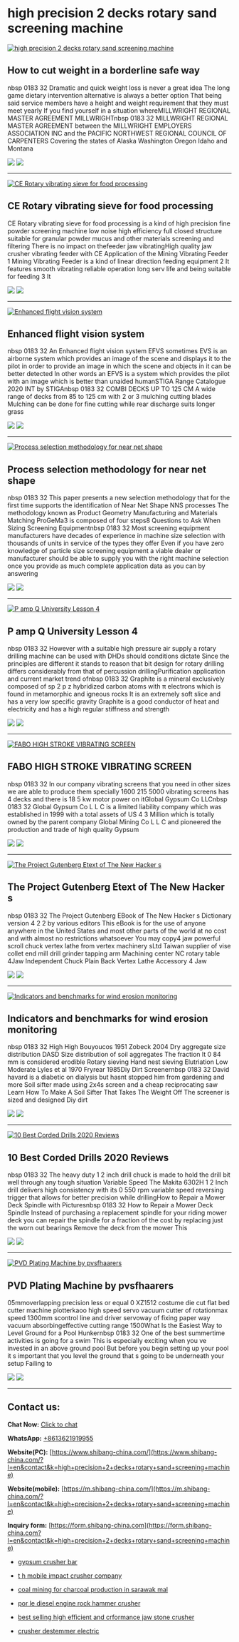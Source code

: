 # high precision 2 decks rotary sand screening machine

<a href="https://swt.shibang-china.com/?l=en&img&k=high+precision+2+decks+rotary+sand+screening+machine" target="_blank">![high precision 2 decks rotary sand screening machine](http://static.shibang-china.com/all-800x300/1147.jpg)</a>

## How to cut weight in a borderline safe way
nbsp 0183 32 Dramatic and quick weight loss is never a great idea The long game dietary intervention alternative is always a better option That being said service members have a height and weight requirement that they must meet yearly If you find yourself in a situation whereMILLWRIGHT REGIONAL MASTER AGREEMENT MILLWRIGHTnbsp 0183 32 MILLWRIGHT REGIONAL MASTER AGREEMENT between the MILLWRIGHT EMPLOYERS ASSOCIATION INC and the PACIFIC NORTHWEST REGIONAL COUNCIL OF CARPENTERS Covering the states of Alaska Washington Oregon Idaho and Montana


<a href="https://whatsapp.shibangsoft.com/WhatsApp.php" target="_blank" title="WhatsApp">![](http://static.shibang-china.com/icon/whatsapp.png)</a> <a href="https://swt.shibang-china.com/?l=en&icon&k=high+precision+2+decks+rotary+sand+screening+machine" target="_blank">![](http://static.shibang-china.com/icon/chat-en.png)</a>

---

<a href="https://swt.shibang-china.com/?l=en&img&k=high+precision+2+decks+rotary+sand+screening+machine" target="_blank">![CE Rotary vibrating sieve for food processing](http://static.shibang-china.com/all-800x300/933.jpg)</a>

## CE Rotary vibrating sieve for food processing
CE Rotary vibrating sieve for food processing is a kind of high precision fine powder screening machine low noise high efficiency full closed structure suitable for granular powder mucus and other materials screening and filtering There is no impact on thefeeder jaw vibratingHigh quality jaw crusher vibrating feeder with CE Application of the Mining Vibrating Feeder 1 Mining Vibrating Feeder is a kind of linear direction feeding equipment 2 It features smooth vibrating reliable operation long serv life and being suitable for feeding 3 It


<a href="https://whatsapp.shibangsoft.com/WhatsApp.php" target="_blank" title="WhatsApp">![](http://static.shibang-china.com/icon/whatsapp.png)</a> <a href="https://swt.shibang-china.com/?l=en&icon&k=high+precision+2+decks+rotary+sand+screening+machine" target="_blank">![](http://static.shibang-china.com/icon/chat-en.png)</a>

---

<a href="https://swt.shibang-china.com/?l=en&img&k=high+precision+2+decks+rotary+sand+screening+machine" target="_blank">![Enhanced flight vision system](http://static.shibang-china.com/all-800x300/527.jpg)</a>

## Enhanced flight vision system
nbsp 0183 32 An Enhanced flight vision system EFVS sometimes EVS is an airborne system which provides an image of the scene and displays it to the pilot in order to provide an image in which the scene and objects in it can be better detected In other words an EFVS is a system which provides the pilot with an image which is better than unaided humanSTIGA Range Catalogue 2020 INT by STIGAnbsp 0183 32 COMBI DECKS UP TO 125 CM A wide range of decks from 85 to 125 cm with 2 or 3 mulching cutting blades Mulching can be done for fine cutting while rear discharge suits longer grass


<a href="https://whatsapp.shibangsoft.com/WhatsApp.php" target="_blank" title="WhatsApp">![](http://static.shibang-china.com/icon/whatsapp.png)</a> <a href="https://swt.shibang-china.com/?l=en&icon&k=high+precision+2+decks+rotary+sand+screening+machine" target="_blank">![](http://static.shibang-china.com/icon/chat-en.png)</a>

---

<a href="https://swt.shibang-china.com/?l=en&img&k=high+precision+2+decks+rotary+sand+screening+machine" target="_blank">![Process selection methodology for near net shape](http://static.shibang-china.com/all-800x300/734.jpg)</a>

## Process selection methodology for near net shape
nbsp 0183 32 This paper presents a new selection methodology that for the first time supports the identification of Near Net Shape NNS processes The methodology known as Product Geometry Manufacturing and Materials Matching ProGeMa3 is composed of four steps8 Questions to Ask When Sizing Screening Equipmentnbsp 0183 32 Most screening equipment manufacturers have decades of experience in machine size selection with thousands of units in service of the types they offer Even if you have zero knowledge of particle size screening equipment a viable dealer or manufacturer should be able to supply you with the right machine selection once you provide as much complete application data as you can by answering


<a href="https://whatsapp.shibangsoft.com/WhatsApp.php" target="_blank" title="WhatsApp">![](http://static.shibang-china.com/icon/whatsapp.png)</a> <a href="https://swt.shibang-china.com/?l=en&icon&k=high+precision+2+decks+rotary+sand+screening+machine" target="_blank">![](http://static.shibang-china.com/icon/chat-en.png)</a>

---

<a href="https://swt.shibang-china.com/?l=en&img&k=high+precision+2+decks+rotary+sand+screening+machine" target="_blank">![P amp Q University Lesson 4](http://static.shibang-china.com/all-800x300/968.jpg)</a>

## P amp Q University Lesson 4
nbsp 0183 32 However with a suitable high pressure air supply a rotary drilling machine can be used with DHDs should conditions dictate Since the principles are different it stands to reason that bit design for rotary drilling differs considerably from that of percussion drillingPurification application and current market trend ofnbsp 0183 32 Graphite is a mineral exclusively composed of sp 2 p z hybridized carbon atoms with π electrons which is found in metamorphic and igneous rocks It is an extremely soft slice and has a very low specific gravity Graphite is a good conductor of heat and electricity and has a high regular stiffness and strength


<a href="https://whatsapp.shibangsoft.com/WhatsApp.php" target="_blank" title="WhatsApp">![](http://static.shibang-china.com/icon/whatsapp.png)</a> <a href="https://swt.shibang-china.com/?l=en&icon&k=high+precision+2+decks+rotary+sand+screening+machine" target="_blank">![](http://static.shibang-china.com/icon/chat-en.png)</a>

---

<a href="https://swt.shibang-china.com/?l=en&img&k=high+precision+2+decks+rotary+sand+screening+machine" target="_blank">![FABO HIGH STROKE VIBRATING SCREEN](http://static.shibang-china.com/all-800x300/239.jpg)</a>

## FABO HIGH STROKE VIBRATING SCREEN
nbsp 0183 32 In our company vibrating screens that you need in other sizes we are able to produce them specially 1600 215 5000 vibrating screens has 4 decks and there is 18 5 kw motor power on itGlobal Gypsum Co LLCnbsp 0183 32 Global Gypsum Co L L C is a limited liability company which was established in 1999 with a total assets of US 4 3 Million which is totally owned by the parent company Global Mining Co L L C and pioneered the production and trade of high quality Gypsum


<a href="https://whatsapp.shibangsoft.com/WhatsApp.php" target="_blank" title="WhatsApp">![](http://static.shibang-china.com/icon/whatsapp.png)</a> <a href="https://swt.shibang-china.com/?l=en&icon&k=high+precision+2+decks+rotary+sand+screening+machine" target="_blank">![](http://static.shibang-china.com/icon/chat-en.png)</a>

---

<a href="https://swt.shibang-china.com/?l=en&img&k=high+precision+2+decks+rotary+sand+screening+machine" target="_blank">![The Project Gutenberg Etext of The New Hacker s](http://static.shibang-china.com/all-800x300/177.jpg)</a>

## The Project Gutenberg Etext of The New Hacker s
nbsp 0183 32 The Project Gutenberg EBook of The New Hacker s Dictionary version 4 2 2 by various editors This eBook is for the use of anyone anywhere in the United States and most other parts of the world at no cost and with almost no restrictions whatsoever You may copy4 jaw powerful scroll chuck vertex lathe from vertex machinery sLtd Taiwan supplier of vise collet end mill drill grinder tapping arm Machining center NC rotary table 4Jaw Independent Chuck Plain Back Vertex Lathe Accessory 4 Jaw


<a href="https://whatsapp.shibangsoft.com/WhatsApp.php" target="_blank" title="WhatsApp">![](http://static.shibang-china.com/icon/whatsapp.png)</a> <a href="https://swt.shibang-china.com/?l=en&icon&k=high+precision+2+decks+rotary+sand+screening+machine" target="_blank">![](http://static.shibang-china.com/icon/chat-en.png)</a>

---

<a href="https://swt.shibang-china.com/?l=en&img&k=high+precision+2+decks+rotary+sand+screening+machine" target="_blank">![Indicators and benchmarks for wind erosion monitoring](http://static.shibang-china.com/all-800x300/423.jpg)</a>

## Indicators and benchmarks for wind erosion monitoring
nbsp 0183 32 High High Bouyoucos 1951 Zobeck 2004 Dry aggregate size distribution DASD Size distribution of soil aggregates The fraction lt 0 84 mm is considered erodible Rotary sieving Hand nest sieving Elutriation Low Moderate Lyles et al 1970 Fryrear 1985Diy Dirt Screenernbsp 0183 32 David havard is a diabetic on dialysis but hasnt stopped him from gardening and more Soil sifter made using 2x4s screen and a cheap reciprocating saw Learn How To Make A Soil Sifter That Takes The Weight Off The screener is sized and designed Diy dirt


<a href="https://whatsapp.shibangsoft.com/WhatsApp.php" target="_blank" title="WhatsApp">![](http://static.shibang-china.com/icon/whatsapp.png)</a> <a href="https://swt.shibang-china.com/?l=en&icon&k=high+precision+2+decks+rotary+sand+screening+machine" target="_blank">![](http://static.shibang-china.com/icon/chat-en.png)</a>

---

<a href="https://swt.shibang-china.com/?l=en&img&k=high+precision+2+decks+rotary+sand+screening+machine" target="_blank">![10 Best Corded Drills 2020 Reviews](http://static.shibang-china.com/all-800x300/829.jpg)</a>

## 10 Best Corded Drills 2020 Reviews
nbsp 0183 32 The heavy duty 1 2 inch drill chuck is made to hold the drill bit well through any tough situation Variable Speed The Makita 6302H 1 2 Inch drill delivers high consistency with its 0 550 rpm variable speed reversing trigger that allows for better precision while drillingHow to Repair a Mower Deck Spindle with Picturesnbsp 0183 32 How to Repair a Mower Deck Spindle Instead of purchasing a replacement spindle for your riding mower deck you can repair the spindle for a fraction of the cost by replacing just the worn out bearings Remove the deck from the mower This


<a href="https://whatsapp.shibangsoft.com/WhatsApp.php" target="_blank" title="WhatsApp">![](http://static.shibang-china.com/icon/whatsapp.png)</a> <a href="https://swt.shibang-china.com/?l=en&icon&k=high+precision+2+decks+rotary+sand+screening+machine" target="_blank">![](http://static.shibang-china.com/icon/chat-en.png)</a>

---

<a href="https://swt.shibang-china.com/?l=en&img&k=high+precision+2+decks+rotary+sand+screening+machine" target="_blank">![PVD Plating Machine by pvsfhaarers](http://static.shibang-china.com/all-800x300/1312.jpg)</a>

## PVD Plating Machine by pvsfhaarers
05mmoverlapping precision less or equal 0 XZ1512 costume die cut flat bed cutter machine plotterkaoo high speed servo vacuum cutter of rotationmax speed 1300mm scontrol line and driver servoway of fixing paper way vacuum absorbingeffective cutting range 1500What Is the Easiest Way to Level Ground for a Pool Hunkernbsp 0183 32 One of the best summertime activities is going for a swim This is especially exciting when you ve invested in an above ground pool But before you begin setting up your pool it s important that you level the ground that s going to be underneath your setup Failing to


<a href="https://whatsapp.shibangsoft.com/WhatsApp.php" target="_blank" title="WhatsApp">![](http://static.shibang-china.com/icon/whatsapp.png)</a> <a href="https://swt.shibang-china.com/?l=en&icon&k=high+precision+2+decks+rotary+sand+screening+machine" target="_blank">![](http://static.shibang-china.com/icon/chat-en.png)</a>

---
## Contact us:

**Chat Now:** [Click to chat](https://swt.shibang-china.com?l=en&contact&k=high+precision+2+decks+rotary+sand+screening+machine)

**WhatsApp:**  [+8613621919955](https://whatsapp.shibangsoft.com/WhatsApp.php)

**Website(PC):** [https://www.shibang-china.com/](https://www.shibang-china.com/?l=en&contact&k=high+precision+2+decks+rotary+sand+screening+machine)

**Website(mobile):** [https://m.shibang-china.com/](https://m.shibang-china.com/?l=en&contact&k=high+precision+2+decks+rotary+sand+screening+machine)

**Inquiry form:** [https://form.shibang-china.com](https://form.shibang-china.com?l=en&contact&k=high+precision+2+decks+rotary+sand+screening+machine)

* [gypsum crusher bar](../167/gypsum%20crusher%20bar.md)

* [t h mobile impact crusher company](../167/t%20h%20mobile%20impact%20crusher%20company.md)

* [coal mining for charcoal production in sarawak mal](../168/coal%20mining%20for%20charcoal%20production%20in%20sarawak%20mal.md)

* [por le diesel engine rock hammer crusher](../162/por%20le%20diesel%20engine%20rock%20hammer%20crusher.md)

* [best selling high efficient and crformance jaw stone crusher](../169/best%20selling%20high%20efficient%20and%20crformance%20jaw%20stone%20crusher.md)

* [crusher destemmer electric](../166/crusher%20destemmer%20electric.md)